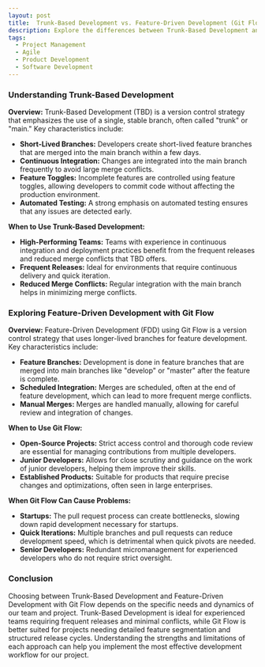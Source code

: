 ```yaml
---
layout: post
title:  Trunk-Based Development vs. Feature-Driven Development (Git Flow) - A Comprehensive Guide
description: Explore the differences between Trunk-Based Development and Feature-Driven Development (Git Flow). Learn when to use each strategy, their benefits, and potential pitfalls in this comprehensive guide for developers.
tags:
  - Project Management
  - Agile
  - Product Development
  - Software Development
---
```


### Understanding Trunk-Based Development

**Overview:**
Trunk-Based Development (TBD) is a version control strategy that emphasizes the use of a single, stable branch, often called "trunk" or "main." Key characteristics include:

- **Short-Lived Branches:** Developers create short-lived feature branches that are merged into the main branch within a few days.
- **Continuous Integration:** Changes are integrated into the main branch frequently to avoid large merge conflicts.
- **Feature Toggles:** Incomplete features are controlled using feature toggles, allowing developers to commit code without affecting the production environment.
- **Automated Testing:** A strong emphasis on automated testing ensures that any issues are detected early.

**When to Use Trunk-Based Development:**

- **High-Performing Teams:** Teams with experience in continuous integration and deployment practices benefit from the frequent releases and reduced merge conflicts that TBD offers.
- **Frequent Releases:** Ideal for environments that require continuous delivery and quick iteration.
- **Reduced Merge Conflicts:** Regular integration with the main branch helps in minimizing merge conflicts.

### Exploring Feature-Driven Development with Git Flow

**Overview:**
Feature-Driven Development (FDD) using Git Flow is a version control strategy that uses longer-lived branches for feature development. Key characteristics include:

- **Feature Branches:** Development is done in feature branches that are merged into main branches like "develop" or "master" after the feature is complete.
- **Scheduled Integration:** Merges are scheduled, often at the end of feature development, which can lead to more frequent merge conflicts.
- **Manual Merges:** Merges are handled manually, allowing for careful review and integration of changes.

**When to Use Git Flow:**

- **Open-Source Projects:** Strict access control and thorough code review are essential for managing contributions from multiple developers.
- **Junior Developers:** Allows for close scrutiny and guidance on the work of junior developers, helping them improve their skills.
- **Established Products:** Suitable for products that require precise changes and optimizations, often seen in large enterprises.

**When Git Flow Can Cause Problems:**

- **Startups:** The pull request process can create bottlenecks, slowing down rapid development necessary for startups.
- **Quick Iterations:** Multiple branches and pull requests can reduce development speed, which is detrimental when quick pivots are needed.
- **Senior Developers:** Redundant micromanagement for experienced developers who do not require strict oversight.

### Conclusion

Choosing between Trunk-Based Development and Feature-Driven Development with Git Flow depends on the specific needs and dynamics of our team and project. Trunk-Based Development is ideal for experienced teams requiring frequent releases and minimal conflicts, while Git Flow is better suited for projects needing detailed feature segmentation and structured release cycles. Understanding the strengths and limitations of each approach can help you implement the most effective development workflow for our project.
